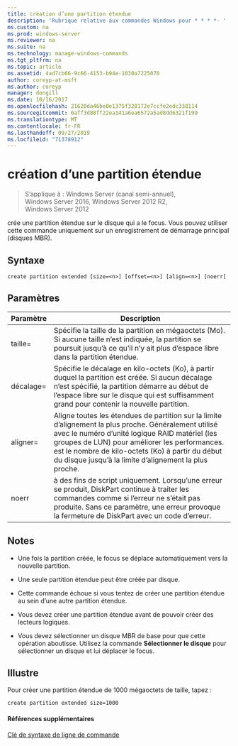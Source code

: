 ```yaml
---
title: création d’une partition étendue
description: 'Rubrique relative aux commandes Windows pour * * * *- '
ms.custom: na
ms.prod: windows-server
ms.reviewer: na
ms.suite: na
ms.technology: manage-windows-commands
ms.tgt_pltfrm: na
ms.topic: article
ms.assetid: 4ad7cb66-9c66-4153-b94e-1030a7225070
author: coreyp-at-msft
ms.author: coreyp
manager: dongill
ms.date: 10/16/2017
ms.openlocfilehash: 21620da46be0e1375f320172e7ccfe2edc338114
ms.sourcegitcommit: 6aff3d88ff22ea141a6ea6572a5ad8dd6321f199
ms.translationtype: MT
ms.contentlocale: fr-FR
ms.lasthandoff: 09/27/2019
ms.locfileid: "71378912"
---
```

# <a name="create-partition-extended"></a>création d’une partition étendue

>S’applique à : Windows Server (canal semi-annuel), Windows Server 2016, Windows Server 2012 R2, Windows Server 2012

crée une partition étendue sur le disque qui a le focus. Vous pouvez utiliser cette commande uniquement sur un enregistrement de démarrage principal \(disques MBR\).  
  
  
  
## <a name="syntax"></a>Syntaxe  
  
```  
create partition extended [size=<n>] [offset=<n>] [align=<n>] [noerr]  
```  
  
## <a name="parameters"></a>Paramètres  
  
|  Paramètre  |                                                                                                                             Description                                                                                                                              |
|-------------|----------------------------------------------------------------------------------------------------------------------------------------------------------------------------------------------------------------------------------------------------------------------|
|  taille\=<n>  |                                                  Spécifie la taille de la partition en mégaoctets \(Mo\). Si aucune taille n’est indiquée, la partition se poursuit jusqu’à ce qu’il n’y ait plus d’espace libre dans la partition étendue.                                                  |
| décalage\=<n> |                     Spécifie le décalage en kilo-octets \(Ko\), à partir duquel la partition est créée. Si aucun décalage n’est spécifié, la partition démarre au début de l’espace libre sur le disque qui est suffisamment grand pour contenir la nouvelle partition.                      |
| aligner\=<n>  | Aligne toutes les étendues de partition sur la limite d’alignement la plus proche. Généralement utilisé avec le numéro d’unité logique RAID matériel \(les groupes de LUN\) pour améliorer les performances. <n> est le nombre de kilo-octets \(Ko\) à partir du début du disque jusqu’à la limite d’alignement la plus proche. |
|    noerr    |                                 à des fins de script uniquement. Lorsqu’une erreur se produit, DiskPart continue à traiter les commandes comme si l’erreur ne s’était pas produite. Sans ce paramètre, une erreur provoque la fermeture de DiskPart avec un code d’erreur.                                 |
  
## <a name="remarks"></a>Notes  
  
-   Une fois la partition créée, le focus se déplace automatiquement vers la nouvelle partition.  
  
-   Une seule partition étendue peut être créée par disque.  
  
-   Cette commande échoue si vous tentez de créer une partition étendue au sein d’une autre partition étendue.  
  
-   Vous devez créer une partition étendue avant de pouvoir créer des lecteurs logiques.  
  
-   Vous devez sélectionner un disque MBR de base pour que cette opération aboutisse. Utilisez la commande **Sélectionner le disque** pour sélectionner un disque et lui déplacer le focus.  
  
## <a name="BKMK_examples"></a>Illustre  
Pour créer une partition étendue de 1000 mégaoctets de taille, tapez :  
  
```  
create partition extended size=1000  
```  
  
#### <a name="additional-references"></a>Références supplémentaires  
[Clé de syntaxe de ligne de commande](command-line-syntax-key.md)  
  

  

